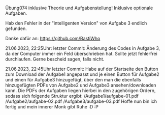 Übung074 inklusive Theorie und Aufgabenstellung! Inklusive optionale Aufgaben.

Hab den Fehler in der "intelligenten Version" von Aufgabe 3 endlich gefunden.

Danke dafür an: https://github.com/BastiWho 

21.06.2023, 22:25Uhr:
letzter Commit: Änderung des Codes in Aufgabe 3, da der Computer immer ein Feld überschrieben hat.
Sollte jetzt fehlerfrei durchlaufen.
Gerne bescheid sagen, falls nicht.

21.06.2023, 22:45Uhr
letzter Commit: Habe auf der Startseite den Button zum Download der Aufgabe1 angepasst und je einen Button für Aufgabe2 und einen für Aufgabe3 hinzugefügt, über den man die ebenfalls hinzugefügten PDFs von Aufgabe2 und Aufgabe3 ansehen/downloaden kann.
Die PDFs der Aufgaben liegen hierbei in den zugehörigen Ordern, sodass sich folgende Struktur ergibt:
/Aufgabe1/aufgabe-01.pdf
/Aufgabe2/aufgabe-02.pdf
/Aufgabe3/aufgabe-03.pdf
Hoffe nun bin ich fertig und mein innerer Monk gibt Ruhe :D :P